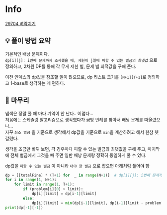 # Info
[29704 벼락치기](https://www.acmicpc.net/problem/29704)

## 💡 풀이 방법 요약
기본적인 배낭 문제이다.  
`dp[i][j]: i번째 문제까지 조사했을 때, 제한이 j일때 피할 수 있는 벌금의 최댓값` 으로 정의하고,
2차원 DP를 통해 각 무게 제한 별, 문제 별 최적값을 구해 준다.

이전 인덱스의 dp값을 참조할 일이 많으므로, dp 리스트 크기를 `[N+1][T+1]`로 정의하고 1-base로 생각하는 게 편하다.

## 🙂 마무리
냅색은 정말 풀 때 마다 기억이 안 난다.. 어렵다...  
처음에는 스케줄링 알고리즘으로 생각했다가 금방 반례를 찾아서 배낭 문제를 떠올렸으나...  
자꾸 `최소 벌금` 을 기준으로 생각해서 dp값을 기준으로 `min`을 계산하려고 해서 한참 헷갈렸다.

생각을 조금만 바꿔 보면, 각 경우마다 피할 수 있는 벌금의 최댓값을 구해 주고, 마지막에 전체 벌금에서 그것을 빼 주면 일반 배낭 문제랑 정확히 동일하게 풀 수 있다.

dp값을 `피할 수 있는 벌금` 이 아니라 `내야 할 벌금` 으로 잡으면 아래처럼 풀어야 함
```python
dp = [[totalFine] * (T+1) for  _ in range(N+1)]  # dp[i][j]: i번째 문제까지 조사했을 때, 제한이 j일때 피할 수 있는 벌금의 최댓값
for i in range(1, N+1):
    for limit in range(1, T+1):
        if (problem[i][0] > limit):
            dp[i][limit] = dp[i-1][limit]
        else:
            dp[i][limit] = min(dp[i-1][limit], dp[i-1][limit - problem[i][0]] - problem[i][1])
print(dp[-1][-1])
```
